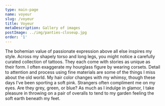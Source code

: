 ```yaml
---
type: main-page
name: voyeur
slug: /voyeur
title: Voyeur
metaDescription: Gallery of images
postImage: ../img/panties-closeup.jpg
order: '1'
---
```

The bohemian value of passionate expression above all else inspires my style. Across my shapely torso and long legs, you might notice a carefully curated collection of tattoos. They each come with stories as unique as their form. I often exaggerate my hourglass figure by wearing corsets. Detail to attention and process using fine materials are some of the things I miss about the old world. My hair color changes with my whimsy, though these days I’ve been sporting a soft pink. Strangers often compliment me on my eyes. Are they grey, green, or blue? As much as I indulge in glamor, I take pleasure in throwing on a pair of overalls to tend to my garden feeling the soft earth beneath my feet.
